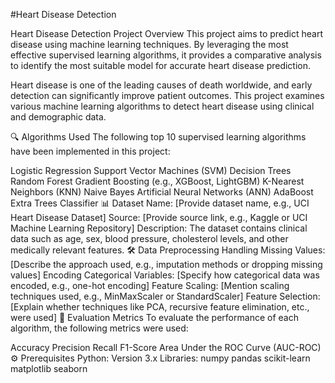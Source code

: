 #Heart Disease Detection 


Heart Disease Detection Project Overview
This project aims to predict heart disease using machine learning techniques. By leveraging the most effective supervised learning algorithms, it provides a comparative analysis to identify the most suitable model for accurate heart disease prediction.

Heart disease is one of the leading causes of death worldwide, and early detection can significantly improve patient outcomes. This project examines various machine learning algorithms to detect heart disease using clinical and demographic data.

🔍 Algorithms Used
The following top 10 supervised learning algorithms have been implemented in this project:

Logistic Regression
Support Vector Machines (SVM)
Decision Trees
Random Forest
Gradient Boosting (e.g., XGBoost, LightGBM)
K-Nearest Neighbors (KNN)
Naive Bayes
Artificial Neural Networks (ANN)
AdaBoost
Extra Trees Classifier
📊 Dataset
Name: [Provide dataset name, e.g., UCI Heart Disease Dataset]
Source: [Provide source link, e.g., Kaggle or UCI Machine Learning Repository]
Description:
The dataset contains clinical data such as age, sex, blood pressure, cholesterol levels, and other medically relevant features.
🛠️ Data Preprocessing
Handling Missing Values:
[Describe the approach used, e.g., imputation methods or dropping missing values]
Encoding Categorical Variables:
[Specify how categorical data was encoded, e.g., one-hot encoding]
Feature Scaling:
[Mention scaling techniques used, e.g., MinMaxScaler or StandardScaler]
Feature Selection:
[Explain whether techniques like PCA, recursive feature elimination, etc., were used]
📏 Evaluation Metrics
To evaluate the performance of each algorithm, the following metrics were used:

Accuracy
Precision
Recall
F1-Score
Area Under the ROC Curve (AUC-ROC)
⚙️ Prerequisites
Python: Version 3.x
Libraries:
numpy
pandas
scikit-learn
matplotlib
seaborn
